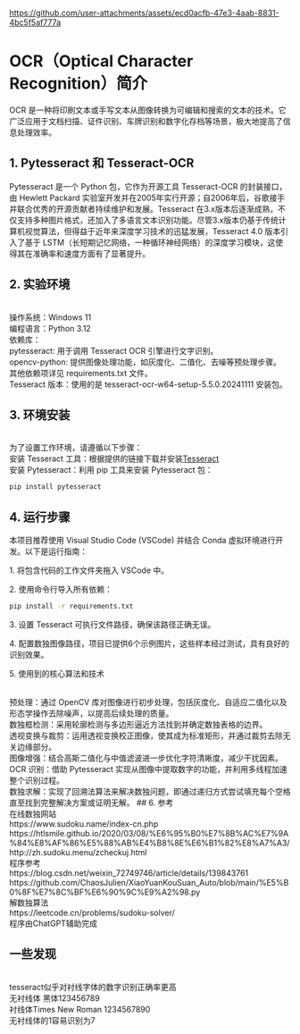https://github.com/user-attachments/assets/ecd0acfb-47e3-4aab-8831-4bc5f5af777a

# OCR（Optical Character Recognition）简介
OCR 是一种将印刷文本或手写文本从图像转换为可编辑和搜索的文本的技术。它广泛应用于文档扫描、证件识别、车牌识别和数字化存档等场景，极大地提高了信息处理效率。
## 1.	Pytesseract 和 Tesseract-OCR
Pytesseract 是一个 Python 包，它作为开源工具 Tesseract-OCR 的封装接口，由 Hewlett Packard 实验室开发并在2005年实行开源；自2006年后，谷歌接手并联合优秀的开源贡献者持续维护和发展。Tesseract 在3.x版本后逐渐成熟，不仅支持多种图片格式，还加入了多语言文本识别功能。尽管3.x版本仍基于传统计算机视觉算法，但得益于近年来深度学习技术的迅猛发展，Tesseract 4.0 版本引入了基于 LSTM（长短期记忆网络，一种循环神经网络）的深度学习模块，这使得其在准确率和速度方面有了显著提升。
## 2.	实验环境
<br>操作系统：Windows 11
<br>编程语言：Python 3.12
<br>依赖库：
<br>  pytesseract: 用于调用 Tesseract OCR 引擎进行文字识别。
<br>  opencv-python: 提供图像处理功能，如灰度化、二值化、去噪等预处理步骤。
<br>  其他依赖项详见 requirements.txt 文件。
<br>Tesseract 版本：使用的是 tesseract-ocr-w64-setup-5.5.0.20241111 安装包。
## 3.	环境安装
<br>为了设置工作环境，请遵循以下步骤：
<br>安装 Tesseract 工具：根据提供的链接下载并安装[Tesseract](https://github.com/tesseract-ocr/tesseract)
<br>安装 Pytesseract：利用 pip 工具来安装 Pytesseract 包：

```bash
pip install pytesseract
```
## 4.	运行步骤
本项目推荐使用 Visual Studio Code (VSCode) 并结合 Conda 虚拟环境进行开发。以下是运行指南：
<p>1. 将包含代码的工作文件夹拖入 VSCode 中。</p>
<p>2. 使用命令行导入所有依赖：</p>

```bash
pip install -r requirements.txt
```
<p>3. 设置 Tesseract 可执行文件路径，确保该路径正确无误。</p>
<p>4. 配置数独图像路径，项目已提供6个示例图片，这些样本经过测试，具有良好的识别效果。</p>
<p>5.	使用到的核心算法和技术</p>
<br>预处理：通过 OpenCV 库对图像进行初步处理，包括灰度化、自适应二值化以及形态学操作去除噪声，以提高后续处理的质量。
<br>数独框检测：采用轮廓检测与多边形逼近方法找到并确定数独表格的边界。
<br>透视变换与裁剪：运用透视变换校正图像，使其成为标准矩形，并通过裁剪去除无关边缘部分。
<br>图像增强：结合高斯二值化与中值滤波进一步优化字符清晰度，减少干扰因素。
<br>OCR 识别：借助 Pytesseract 实现从图像中提取数字的功能，并利用多线程加速整个识别过程。
<br>数独求解：实现了回溯法算法来解决数独问题，即通过递归方式尝试填充每个空格直至找到完整解决方案或证明无解。
## 6.	参考
<br>在线数独网站
<br>https://www.sudoku.name/index-cn.php
<br>https://htlsmile.github.io/2020/03/08/%E6%95%B0%E7%8B%AC%E7%9A%84%E8%AF%86%E5%88%AB%E4%B8%8E%E6%B1%82%E8%A7%A3/
<br>http://zh.sudoku.menu/zcheckuj.html
<br>程序参考
<br>https://blog.csdn.net/weixin_72749746/article/details/139843761
<br>https://github.com/ChaosJulien/XiaoYuanKouSuan_Auto/blob/main/%E5%B0%8F%E7%8C%BF%E6%90%9C%E9%A2%98.py
<br>解数独算法
<br>https://leetcode.cn/problems/sudoku-solver/
<br>程序由ChatGPT辅助完成

## 一些发现
<br>tesseract似乎对衬线字体的数字识别正确率更高
<br>无衬线体 黑体123456789
<br>衬线体Times New Roman 1234567890
<br>无衬线体的1容易识别为7
